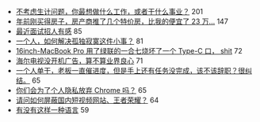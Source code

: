 - [不考虑生计问题，你最想做什么工作，或者干什么事业？](https://www.v2ex.com/t/644471) 201
- [年前刚买得房子，房产商推了几个特价房，比我的便宜了 23 万...](https://www.v2ex.com/t/644486) 147
- [最近面试招人有感](https://www.v2ex.com/t/644429) 85
- [一个人，如何解决孤独寂寞这件小事？](https://www.v2ex.com/t/644423) 81
- [16inch-MacBook Pro 用了绿联的一合七烧坏了一个 Type-C 口， shit](https://www.v2ex.com/t/644554) 72
- [海尔电视没开机广告，算不算业界良心](https://www.v2ex.com/t/644490) 71
- [一个人单干，老板一直催进度，但是手上还有任务没完成，该不该辞职？很纠结。](https://www.v2ex.com/t/644659) 65
- [你们会为了个人隐私放弃 Chrome 吗？](https://www.v2ex.com/t/644441) 65
- [请问如何屏蔽国内短视频网站、王者荣耀？](https://www.v2ex.com/t/644452) 64
- [有没有这样一种语言](https://www.v2ex.com/t/644438) 59